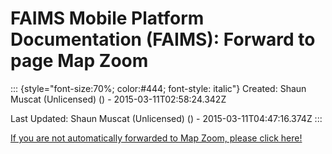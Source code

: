 FAIMS Mobile Platform Documentation (FAIMS): Forward to page Map Zoom
=====================================================================

::: {style="font-size:70%; color:#444; font-style: italic"}
Created: Shaun Muscat (Unlicensed) () - 2015-03-11T02:58:24.342Z

Last Updated: Shaun Muscat (Unlicensed) () - 2015-03-11T04:47:16.374Z
:::

[If you are not automatically forwarded to Map Zoom, please click
here!](Map%20Zoom.html)
